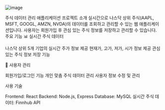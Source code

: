 ![image](https://github.com/user-attachments/assets/4134938c-f529-40c7-ab81-0dddd497bb74)

주식 데이터 관리 애플리케이션
프로젝트 소개
실시간으로 나스닥 상위 주식(AAPL, MSFT, GOOGL, AMZN, NVDA)의 데이터를 조회하고 관리할 수 있는 웹 애플리케이션입니다.
사용자는 회원가입 후 관심 있는 주식 정보를 저장하고 관리할 수 있습니다.
주요 기능
📊 실시간 주식 데이터

나스닥 상위 5개 기업의 실시간 주가 정보 제공
현재가, 고가, 저가, 시가 정보 제공
관심 있는 주식 정보 저장 기능

👥 사용자 관리

회원가입/로그인 기능
개인 맞춤 주식 데이터 관리
사용자 정보 수정 및 관리

사용 기술

Frontend: React
Backend: Node.js, Express
Database: MySQL
실시간 주식 데이터: Finnhub API

